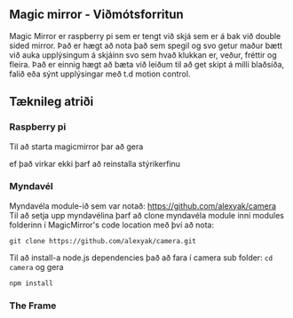 ## Magic mirror - Viðmótsforritun

Magic Mirror er raspberry pi sem er tengt við skjá sem er á bak við double sided mirror.
Það er hægt að nota það sem spegil og svo getur maður bætt við auka upplýsingum á skjáinn svo sem hvað klukkan er, veður, fréttir og fleira. Það er einnig hægt að bæta við leiðum til að get skipt á milli blaðsíða, falið eða sýnt upplýsingar með t.d motion control.

## Tæknileg atriði

### Raspberry pi
Til að starta magicmirror þar að gera
  
ef það virkar ekki þarf að reinstalla stýrikerfinu
### Myndavél
Myndavéla module-ið sem var notað: https://github.com/alexyak/camera<br>
Til að setja upp myndavélina þarf að clone myndavéla module inní modules folderinn í MagicMirror's code location með því að nota:
```
git clone https://github.com/alexyak/camera.git
```
Til að install-a node.js dependencies það að fara í camera sub folder: ```cd camera``` og gera 
```
npm install
```
### The Frame

